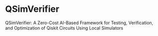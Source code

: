 # QSimVerifier
QSimVerifier: A Zero-Cost AI-Based Framework for Testing, Verification, and Optimization of Qiskit Circuits Using Local Simulators
